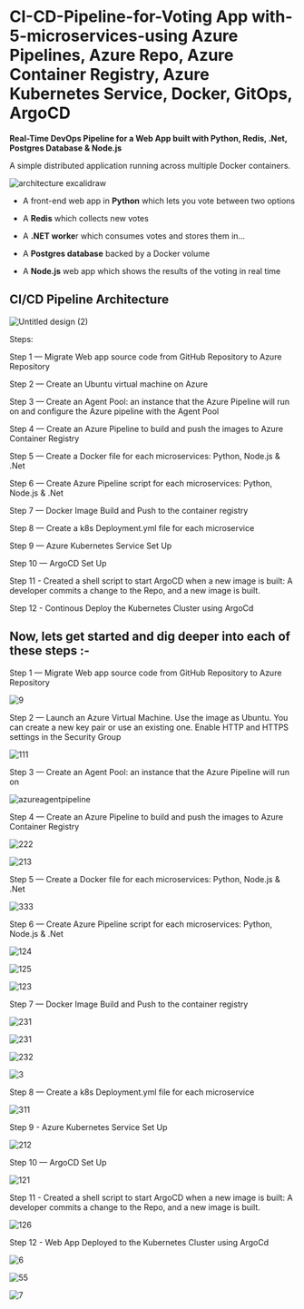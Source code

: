 # CI-CD-Pipeline-for-Voting App with-5-microservices-using Azure Pipelines, Azure Repo, Azure Container Registry, Azure Kubernetes Service, Docker, GitOps, ArgoCD

**Real-Time DevOps Pipeline for a Web App built with Python, Redis, .Net, Postgres Database & Node.js**

A simple distributed application running across multiple Docker containers.

![architecture excalidraw](https://github.com/user-attachments/assets/b7f712a9-99db-4b48-bc0f-a10d7a0e5444)

- A front-end web app in **Python** which lets you vote between two options

- A **Redis** which collects new votes

- A **.NET worke**r which consumes votes and stores them in…

- A **Postgres database** backed by a Docker volume

- A **Node.js** web app which shows the results of the voting in real time
  

## CI/CD Pipeline Architecture

![Untitled design (2)](https://github.com/user-attachments/assets/bea02fd6-a917-4dfd-8555-bc407dac179a)

Steps:

Step 1 — Migrate Web app source code from GitHub Repository to Azure Repository

Step 2 — Create an Ubuntu virtual machine on Azure

Step 3 —  Create an Agent Pool: an instance that the Azure Pipeline will run on and configure the Azure pipeline with the Agent Pool

Step 4 — Create an Azure Pipeline to build and push the images to Azure Container Registry

Step 5 — Create a Docker file for each microservices: Python, Node.js & .Net

Step 6 — Create Azure Pipeline script for each microservices: Python, Node.js & .Net

Step 7 — Docker Image Build and Push to the container registry

Step 8 — Create a k8s Deployment.yml file for each microservice

Step 9 — Azure Kubernetes Service Set Up

Step 10 — ArgoCD Set Up

Step 11 - Created a shell script to start ArgoCD when a new image is built: A developer commits a change to the Repo, and a new image is built.

Step 12 - Continous Deploy the Kubernetes Cluster using ArgoCd

## Now, lets get started and dig deeper into each of these steps :-

Step 1 — Migrate Web app source code from GitHub Repository to Azure Repository

![9](https://github.com/user-attachments/assets/6a3f0381-6225-4436-ba65-8a1f03c2df28)

Step 2 — Launch an Azure Virtual Machine. Use the image as Ubuntu. You can create a new key pair or use an existing one. Enable HTTP and HTTPS settings in the Security Group

![111](https://github.com/user-attachments/assets/c9a2db4d-5637-43c0-a55b-c385fe776c50)

Step 3 —  Create an Agent Pool: an instance that the Azure Pipeline will run on

![azureagentpipeline](https://github.com/user-attachments/assets/814bec2c-788f-4b5a-a54b-b99f12db95b8)

Step 4 — Create an Azure Pipeline to build and push the images to Azure Container Registry

![222](https://github.com/user-attachments/assets/007b2c11-a4c5-4cae-8a5e-4e04ec339d2a)

![213](https://github.com/user-attachments/assets/6769a82f-d317-4d59-a007-068f03066e07)


Step 5 — Create a Docker file for each microservices: Python, Node.js & .Net

![333](https://github.com/user-attachments/assets/d0b25a5f-b927-42e6-a82e-ec2a587634fd)

Step 6 — Create Azure Pipeline script for each microservices: Python, Node.js & .Net

![124](https://github.com/user-attachments/assets/bd51ee62-69c2-4f79-b8ea-a46521adb17c)

![125](https://github.com/user-attachments/assets/fe83f621-3102-4893-9505-113162f9c733)

![123](https://github.com/user-attachments/assets/6bef824c-e1d5-4d25-b427-507099530f85)

Step 7 — Docker Image Build and Push to the container registry

![231](https://github.com/user-attachments/assets/cfc550b6-2a4c-440f-b8dd-bbaf48028c54)

![231](https://github.com/user-attachments/assets/c97e32e0-90ba-4c1a-8536-78cac3d347f5)

![232](https://github.com/user-attachments/assets/a463a711-25d8-44ae-92bb-9f7f95bcf146)

![3](https://github.com/user-attachments/assets/39f2e326-5d29-458f-8c65-0c43083288d5)

Step 8 — Create a k8s Deployment.yml file for each microservice

![311](https://github.com/user-attachments/assets/82234acc-dcb8-43d0-9e4a-8e9b27d67866)

Step 9 - Azure Kubernetes Service Set Up

![212](https://github.com/user-attachments/assets/c934f5f8-24f2-43ea-9075-ad989c52df26)

Step 10 — ArgoCD Set Up

![121](https://github.com/user-attachments/assets/e568a51a-83af-4939-a668-28c5092711e7)

Step 11 - Created a shell script to start ArgoCD when a new image is built: A developer commits a change to the Repo, and a new image is built.

![126](https://github.com/user-attachments/assets/478af9a1-1785-480f-aed0-5bcba33e604a)

Step 12 - Web App Deployed to the Kubernetes Cluster using ArgoCd

![6](https://github.com/user-attachments/assets/3dad01da-a260-4861-94ce-c0ce07b3090c)

![55](https://github.com/user-attachments/assets/78846012-7eff-4d57-b4b0-821f9d0d4850)

![7](https://github.com/user-attachments/assets/1bd712a6-83d6-4b71-adef-63af9ca084d9)


















